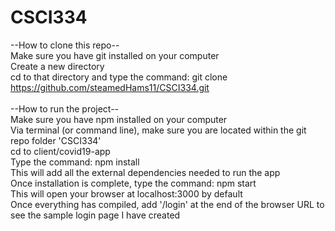 # CSCI334

--How to clone this repo-- <br />
Make sure you have git installed on your computer <br />
Create a new directory <br />
cd to that directory and type the command: git clone https://github.com/steamedHams11/CSCI334.git <br />
<br />
--How to run the project-- <br />
Make sure you have npm installed on your computer <br />
Via terminal (or command line), make sure you are located within the git repo folder 'CSCI334' <br />
cd to client/covid19-app <br />
Type the command: npm install <br />
This will add all the external dependencies needed to run the app <br />
Once installation is complete, type the command: npm start <br />
This will open your browser at localhost:3000 by default <br />
Once everything has compiled, add '/login' at the end of the browser URL to see the sample login page I have created <br />
